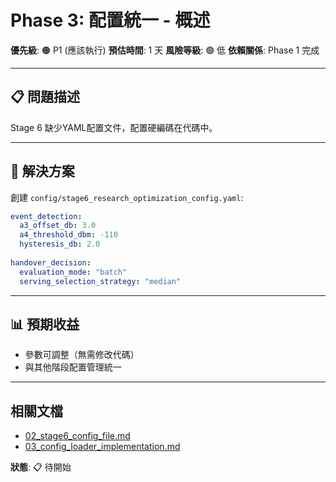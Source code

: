 # Phase 3: 配置統一 - 概述

**優先級**: 🟠 P1 (應該執行)
**預估時間**: 1 天
**風險等級**: 🟢 低
**依賴關係**: Phase 1 完成

---

## 📋 問題描述

Stage 6 缺少YAML配置文件，配置硬編碼在代碼中。

---

## 🎯 解決方案

創建 `config/stage6_research_optimization_config.yaml`:

```yaml
event_detection:
  a3_offset_db: 3.0
  a4_threshold_dbm: -110
  hysteresis_db: 2.0
  
handover_decision:
  evaluation_mode: "batch"
  serving_selection_strategy: "median"
```

---

## 📊 預期收益

- 參數可調整（無需修改代碼）
- 與其他階段配置管理統一

---

## 相關文檔

- [02_stage6_config_file.md](02_stage6_config_file.md)
- [03_config_loader_implementation.md](03_config_loader_implementation.md)

**狀態**: 📋 待開始
